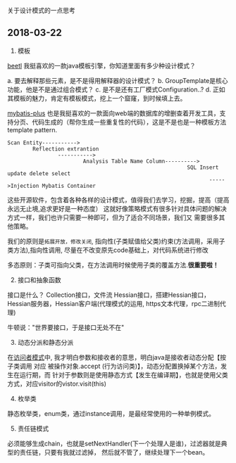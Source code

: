 关于设计模式的一点思考

## 2018-03-22

1. 模板

[beetl][1] 我挺喜欢的一款java模板引擎，你知道里面有多少种设计模式？

a. 要去解释那些元素，是不是得用解释器的设计模式？
b. GroupTemplate是核心功能，他是不是通过组合模式？
c. 是不是还有工厂模式Configuration..?
d. 正如其模板的魅力，肯定有模板模式，挖上一个窟窿，到时候填上去。


[mybatis-plus][2] 也是我挺喜欢的一款面向web端的数据库的增删查着开发工具，支持分页、代码生成的（帮你生成一些重复性的代码），这是不是也是一种模板方法template pattern.

    Scan Entity----------->
            Reflection extrantion
                    ----------->
                            Analysis Table Name Column---------->
                                                             SQL Insert update delete select 
                                                                    ----->Injection Mybatis Container

这些开源软件，包含着各种各样的设计模式，值得我们去学习，挖掘，提高（提高永远无止境,追求更好是一种态度）
这就好像策略模式有很多针对具体问题的解决方式一样，我们也许只需要一种即可，但为了适合不同场景，我们又
需要很多其他策略。

我们的原则是`拓展开放，修改关闭`, 指向性(子类赋值给父类)约束(方法调用，采用子类方法),指向性调用,
尽量在不改变原先code基础上，对代码系统进行修改

多态原则：子类可指向父类，在方法调用时候使用子类的覆盖方法.**很重要啦！**


2. 接口和抽象函数

接口是什么？ Collection接口，文件流
Hessian接口，搭建Hessian接口，Hessian服务器，Hessian客户端(代理模式的运用, https文本代理，rpc二进制代理)

牛顿说："世界要接口，于是接口无处不在"



3. 动态分派和静态分派

在[访问者模式][4]中, 我才明白参数和接收者的意思，明白java是接收者动态分配【按子类调用 对应 被操作对象.accept
(行为访问类)】，动态分配置换掉某个方法，发生在运行期，而
针对于参数则是使用静态方式【发生在编译期】，也就是使用父类方式，对应visitor的vistor.visit(this)

4. 枚举类

静态枚举类，enum类，通过instance调用，是最经常使用的一种单例模式。

5. 责任链模式

必须能够生成chain，也就是setNextHandler(下一个处理人是谁)，过滤器就是典型的责任链，只要有我就过滤掉，
然后就不管了，继续处理下一个bean。

[1]:http://ibeetl.com/guide/#beetl 
[2]:http://mp.baomidou.com/#/?id=%E7%AE%80%E4%BB%8B 
[3]:http://hessian.caucho.com/ 
[4]:https://blog.csdn.net/anxpp/article/details/51224293 
